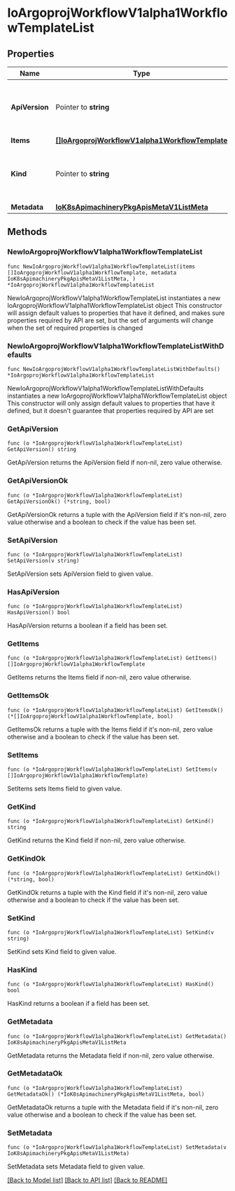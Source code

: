 # IoArgoprojWorkflowV1alpha1WorkflowTemplateList

## Properties

Name | Type | Description | Notes
------------ | ------------- | ------------- | -------------
**ApiVersion** | Pointer to **string** | APIVersion defines the versioned schema of this representation of an object. Servers should convert recognized schemas to the latest internal value, and may reject unrecognized values. More info: https://git.io.k8s.community/contributors/devel/sig-architecture/api-conventions.md#resources | [optional] 
**Items** | [**[]IoArgoprojWorkflowV1alpha1WorkflowTemplate**](IoArgoprojWorkflowV1alpha1WorkflowTemplate.md) |  | 
**Kind** | Pointer to **string** | Kind is a string value representing the REST resource this object represents. Servers may infer this from the endpoint the client submits requests to. Cannot be updated. In CamelCase. More info: https://git.io.k8s.community/contributors/devel/sig-architecture/api-conventions.md#types-kinds | [optional] 
**Metadata** | [**IoK8sApimachineryPkgApisMetaV1ListMeta**](IoK8sApimachineryPkgApisMetaV1ListMeta.md) |  | 

## Methods

### NewIoArgoprojWorkflowV1alpha1WorkflowTemplateList

`func NewIoArgoprojWorkflowV1alpha1WorkflowTemplateList(items []IoArgoprojWorkflowV1alpha1WorkflowTemplate, metadata IoK8sApimachineryPkgApisMetaV1ListMeta, ) *IoArgoprojWorkflowV1alpha1WorkflowTemplateList`

NewIoArgoprojWorkflowV1alpha1WorkflowTemplateList instantiates a new IoArgoprojWorkflowV1alpha1WorkflowTemplateList object
This constructor will assign default values to properties that have it defined,
and makes sure properties required by API are set, but the set of arguments
will change when the set of required properties is changed

### NewIoArgoprojWorkflowV1alpha1WorkflowTemplateListWithDefaults

`func NewIoArgoprojWorkflowV1alpha1WorkflowTemplateListWithDefaults() *IoArgoprojWorkflowV1alpha1WorkflowTemplateList`

NewIoArgoprojWorkflowV1alpha1WorkflowTemplateListWithDefaults instantiates a new IoArgoprojWorkflowV1alpha1WorkflowTemplateList object
This constructor will only assign default values to properties that have it defined,
but it doesn't guarantee that properties required by API are set

### GetApiVersion

`func (o *IoArgoprojWorkflowV1alpha1WorkflowTemplateList) GetApiVersion() string`

GetApiVersion returns the ApiVersion field if non-nil, zero value otherwise.

### GetApiVersionOk

`func (o *IoArgoprojWorkflowV1alpha1WorkflowTemplateList) GetApiVersionOk() (*string, bool)`

GetApiVersionOk returns a tuple with the ApiVersion field if it's non-nil, zero value otherwise
and a boolean to check if the value has been set.

### SetApiVersion

`func (o *IoArgoprojWorkflowV1alpha1WorkflowTemplateList) SetApiVersion(v string)`

SetApiVersion sets ApiVersion field to given value.

### HasApiVersion

`func (o *IoArgoprojWorkflowV1alpha1WorkflowTemplateList) HasApiVersion() bool`

HasApiVersion returns a boolean if a field has been set.

### GetItems

`func (o *IoArgoprojWorkflowV1alpha1WorkflowTemplateList) GetItems() []IoArgoprojWorkflowV1alpha1WorkflowTemplate`

GetItems returns the Items field if non-nil, zero value otherwise.

### GetItemsOk

`func (o *IoArgoprojWorkflowV1alpha1WorkflowTemplateList) GetItemsOk() (*[]IoArgoprojWorkflowV1alpha1WorkflowTemplate, bool)`

GetItemsOk returns a tuple with the Items field if it's non-nil, zero value otherwise
and a boolean to check if the value has been set.

### SetItems

`func (o *IoArgoprojWorkflowV1alpha1WorkflowTemplateList) SetItems(v []IoArgoprojWorkflowV1alpha1WorkflowTemplate)`

SetItems sets Items field to given value.


### GetKind

`func (o *IoArgoprojWorkflowV1alpha1WorkflowTemplateList) GetKind() string`

GetKind returns the Kind field if non-nil, zero value otherwise.

### GetKindOk

`func (o *IoArgoprojWorkflowV1alpha1WorkflowTemplateList) GetKindOk() (*string, bool)`

GetKindOk returns a tuple with the Kind field if it's non-nil, zero value otherwise
and a boolean to check if the value has been set.

### SetKind

`func (o *IoArgoprojWorkflowV1alpha1WorkflowTemplateList) SetKind(v string)`

SetKind sets Kind field to given value.

### HasKind

`func (o *IoArgoprojWorkflowV1alpha1WorkflowTemplateList) HasKind() bool`

HasKind returns a boolean if a field has been set.

### GetMetadata

`func (o *IoArgoprojWorkflowV1alpha1WorkflowTemplateList) GetMetadata() IoK8sApimachineryPkgApisMetaV1ListMeta`

GetMetadata returns the Metadata field if non-nil, zero value otherwise.

### GetMetadataOk

`func (o *IoArgoprojWorkflowV1alpha1WorkflowTemplateList) GetMetadataOk() (*IoK8sApimachineryPkgApisMetaV1ListMeta, bool)`

GetMetadataOk returns a tuple with the Metadata field if it's non-nil, zero value otherwise
and a boolean to check if the value has been set.

### SetMetadata

`func (o *IoArgoprojWorkflowV1alpha1WorkflowTemplateList) SetMetadata(v IoK8sApimachineryPkgApisMetaV1ListMeta)`

SetMetadata sets Metadata field to given value.



[[Back to Model list]](../README.md#documentation-for-models) [[Back to API list]](../README.md#documentation-for-api-endpoints) [[Back to README]](../README.md)


